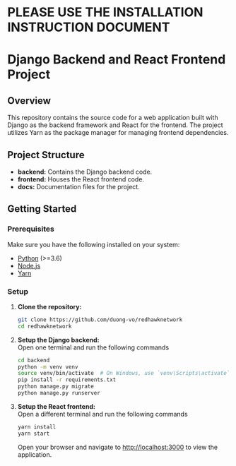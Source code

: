 # PLEASE USE THE INSTALLATION INSTRUCTION DOCUMENT
# Django Backend and React Frontend Project

## Overview
This repository contains the source code for a web application built with Django as the backend framework and React for the frontend. The project utilizes Yarn as the package manager for managing frontend dependencies.

## Project Structure
- **backend:** Contains the Django backend code.
- **frontend:** Houses the React frontend code.
- **docs:** Documentation files for the project.

## Getting Started

### Prerequisites
Make sure you have the following installed on your system:
- [Python](https://www.python.org/downloads/release/python-3100/) (>=3.6)
- [Node.js](https://nodejs.org/en/download/)
- [Yarn](https://classic.yarnpkg.com/lang/en/docs/install/#mac-stable)

### Setup
1. **Clone the repository:**
   ```bash
   git clone https://github.com/duong-vo/redhawknetwork
   cd redhawknetwork
   ```
2. **Setup the Django backend:**\
    Open one terminal and run the following commands
    ```bash
    cd backend
    python -m venv venv
    source venv/bin/activate  # On Windows, use `venv\Scripts\activate`
    pip install -r requirements.txt
    python manage.py migrate
    python manage.py runserver
    ```
3. **Setup the React frontend:**\
    Open a different terminal and run the following commands
    ```bash
    yarn install
    yarn start
    ```
    Open your browser and navigate to [http://localhost:3000](http://localhost:3000) to view the application.
